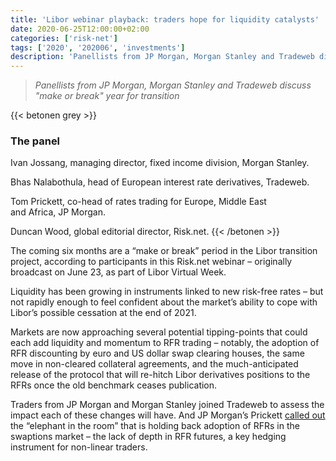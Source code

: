 ```yaml
---
title: 'Libor webinar playback: traders hope for liquidity catalysts'
date: 2020-06-25T12:00:00+02:00
categories: ['risk-net']
tags: ['2020', '202006', 'investments']
description: 'Panellists from JP Morgan, Morgan Stanley and Tradeweb discuss "make or break" year for transition'
---
```


> _Panellists from JP Morgan, Morgan Stanley and Tradeweb discuss "make or break" year for transition_

{{< betonen grey >}}
### The panel

Ivan Jossang, managing director, fixed income division, Morgan Stanley.

Bhas Nalabothula, head of European interest rate derivatives, Tradeweb.

Tom Prickett, co-head of rates trading for Europe, Middle East and Africa, JP Morgan.

Duncan Wood, global editorial director, Risk.net.
{{< /betonen >}}

The coming six months are a “make or break” period in the Libor transition project, according to participants in this Risk.net webinar – originally broadcast on June 23, as part of Libor Virtual Week.

Liquidity has been growing in instruments linked to new risk-free rates – but not rapidly enough to feel confident about the market’s ability to cope with Libor’s possible cessation at the end of 2021.

Markets are now approaching several potential tipping-points that could each add liquidity and momentum to RFR trading – notably, the adoption of RFR discounting by euro and US dollar swap clearing houses, the same move in non-cleared collateral agreements, and the much-anticipated release of the protocol that will re-hitch Libor derivatives positions to the RFRs once the old benchmark ceases publication.

Traders from JP Morgan and Morgan Stanley joined Tradeweb to assess the impact each of these changes will have. And JP Morgan’s Prickett [called out](https://www.risk.net/investing/derivatives/7567251/lagging-futures-market-holding-back-swaptions-rfr-transition) the “elephant in the room” that is holding back adoption of RFRs in the swaptions market – the lack of depth in RFR futures, a key hedging instrument for non-linear traders.

